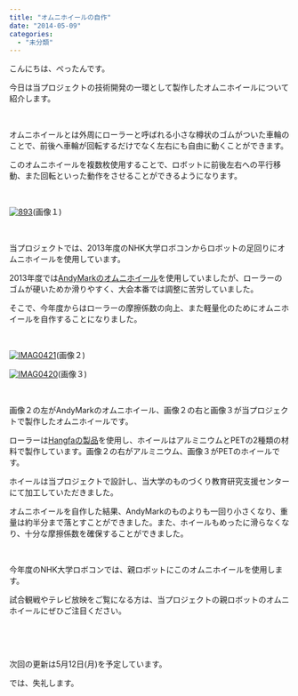 ```yaml
---
title: "オムニホイールの自作"
date: "2014-05-09"
categories: 
  - "未分類"
---
```


こんにちは、ぺったんです。

今日は当プロジェクトの技術開発の一環として製作したオムニホイールについて紹介します。

 

オムニホイールとは外周にローラーと呼ばれる小さな樽状のゴムがついた車輪のことで、前後へ車輪が回転するだけでなく左右にも自由に動くことができます。

このオムニホイールを複数枚使用することで、ロボットに前後左右への平行移動、また回転といった動作をさせることができるようになります。

 

[![893](images/893-300x168.jpg)](http://technouskit.net/blog/wp-content/uploads/2014/05/893.jpg)(画像１)

 

当プロジェクトでは、2013年度のNHK大学ロボコンからロボットの足回りにオムニホイールを使用しています。

2013年度では[AndyMarkのオムニホイール](http://www.andymark.com/product-p/am-0432.htm)を使用していましたが、ローラーのゴムが硬いためか滑りやすく、大会本番では調整に苦労していました。

そこで、今年度からはローラーの摩擦係数の向上、また軽量化のためにオムニホイールを自作することになりました。

 

[![IMAG0421](images/IMAG0421-300x169.jpg)](http://technouskit.net/blog/wp-content/uploads/2014/05/IMAG0421.jpg)(画像２)

[![IMAG0420](images/IMAG0420-300x169.jpg)](http://technouskit.net/blog/wp-content/uploads/2014/05/IMAG0420.jpg)(画像３)

 

画像２の左がAndyMarkのオムニホイール、画像２の右と画像３が当プロジェクトで製作したオムニホイールです。

ローラーは[Hangfaの製品](http://hangfachina.en.china.cn)を使用し、ホイールはアルミニウムとPETの2種類の材料で製作しています。画像２の右がアルミニウム、画像３がPETのホイールです。

ホイールは当プロジェクトで設計し、当大学のものづくり教育研究支援センターにて加工していただきました。

オムニホイールを自作した結果、AndyMarkのものよりも一回り小さくなり、重量は約半分まで落とすことができました。また、ホイールもめったに滑らなくなり、十分な摩擦係数を確保することができました。

 

今年度のNHK大学ロボコンでは、親ロボットにこのオムニホイールを使用します。

試合観戦やテレビ放映をご覧になる方は、当プロジェクトの親ロボットのオムニホイールにぜひご注目ください。

 

 

次回の更新は5月12日(月)を予定しています。

では、失礼します。
